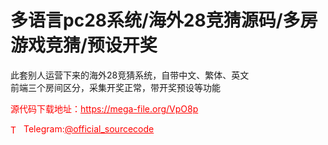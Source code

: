 # 多语言pc28系统/海外28竞猜源码/多房游戏竞猜/预设开奖

此套别人运营下来的海外28竞猜系统，自带中文、繁体、英文<br>前端三个房间区分，采集开奖正常，带开奖预设等功能<br>


<p style="color: red;">源代码下载地址：<a href="https://mega-file.org/VpO8p" style="color: red;">https://mega-file.org/VpO8p</a></p><p style="color: red;"><img src="https://cdn-icons-png.flaticon.com/512/2111/2111646.png" alt="Telegram Icon" style="width: 16px; vertical-align: middle; margin-right: 5px;">Telegram:<a href="https://t.me/official_sourcecode" style="color: red;">@official_sourcecode</a></p>